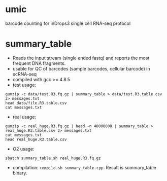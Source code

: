 # umic
barcode counting for inDrops3 single cell RNA-seq protocol

# summary_table

- Reads the input stream (single ended fastq) and reports the most frequent DNA fragments.
- usable for QC of barcodes (sample barcodes, cellular barcode) in scRNA-seq
- compiled with gcc >= 4.8.5
- test usage: 
```
gunzip -c data/test.R3.fq.gz | summary_table > data/test.R3.table.csv 2> messages.txt
head data/file.R3.table.csv
cat messages.txt
```
- real usage: 
```
gunzip -c real_huge.R3.fq.gz | head -n 40000000 | summary_table > real_huge.R3.table.csv 2> messages.txt
cat messages.txt
head real_huge.R3.table.csv
```
- O2 usage:
```
sbatch summary_table.sh real_huge.R3.fq.gz
```
- compilation: `compile.sh summary_table.cpp`. Result is summary_table binary.

